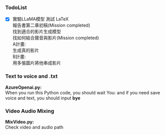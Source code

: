 ### TodoList
- [x] 實驗LLaMA模型
測試 LaTeX <br>
報告書第二章初稿(Mission completed)<br>
找到適合的影片生成模型<br>
找如何結合聲音與影片(Mission completed)<br>
A計畫:<br>
  生成真的影片<br>
B計畫:<br>
  用多張圖片將他串成影片<br>
  


### Text to voice and .txt
**AzureOpenai.py:**<br> 
When you run this Python code, you should wait You: and  if you need save voice and text, you should input **bye**<br>

### Video Audio Mixing
**MixVideo.py:**<br>
Check video and audio path
